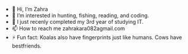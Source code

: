- 👋 Hi, I’m Zahra
- 👀 I’m interested in hunting, fishing, reading, and coding.
- 🌱 I just recenly completed my 3rd year of studying IT.
- 📫 How to reach me zahrakara082agmail.com
- ⚡ Fun fact: Koalas also have fingerprints just like humans. Cows have bestfriends.

<!---
zahrakara03/zahrakara03 is a ✨ special ✨ repository because its `README.md` (this file) appears on your GitHub profile.
You can click the Preview link to take a look at your changes.
--->
